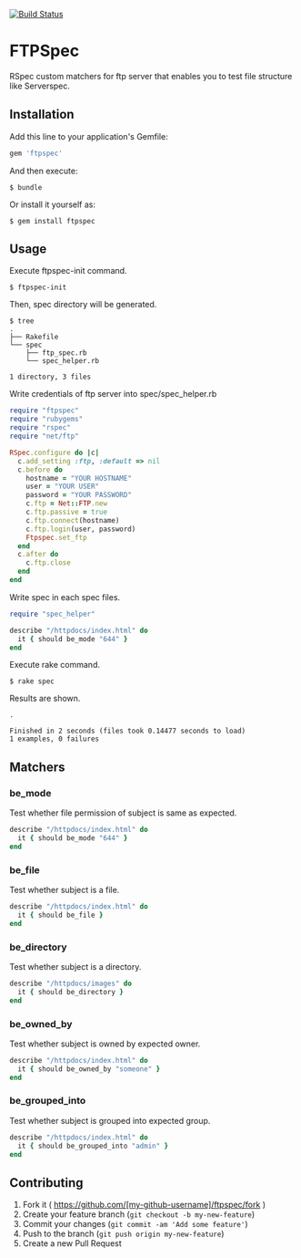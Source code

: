 [![Build Status](https://travis-ci.org/suzuki86/ftpspec.svg?branch=master)](https://travis-ci.org/suzuki86/ftpspec)

# FTPSpec

RSpec custom matchers for ftp server that enables you to test file structure like Serverspec.

## Installation

Add this line to your application's Gemfile:

```ruby
gem 'ftpspec'
```

And then execute:

```
$ bundle
```

Or install it yourself as:

```
$ gem install ftpspec
```

## Usage

Execute ftpspec-init command.

```
$ ftpspec-init
```

Then, spec directory will be generated.

```
$ tree
.
├── Rakefile
└── spec
    ├── ftp_spec.rb
    └── spec_helper.rb

1 directory, 3 files
```

Write credentials of ftp server into spec/spec_helper.rb

```ruby
require "ftpspec"
require "rubygems"
require "rspec"
require "net/ftp"

RSpec.configure do |c| 
  c.add_setting :ftp, :default => nil 
  c.before do
    hostname = "YOUR HOSTNAME"
    user = "YOUR USER"
    password = "YOUR PASSWORD"
    c.ftp = Net::FTP.new
    c.ftp.passive = true
    c.ftp.connect(hostname)
    c.ftp.login(user, password)
    Ftpspec.set_ftp
  end 
  c.after do
    c.ftp.close
  end 
end
```

Write spec in each spec files.

```ruby
require "spec_helper"

describe "/httpdocs/index.html" do
  it { should be_mode "644" }
end
```

Execute rake command.

```
$ rake spec
```

Results are shown.

```
.

Finished in 2 seconds (files took 0.14477 seconds to load)
1 examples, 0 failures
```

## Matchers

### be_mode

Test whether file permission of subject is same as expected.

```ruby
describe "/httpdocs/index.html" do
  it { should be_mode "644" }
end
```

### be_file

Test whether subject is a file.

```ruby
describe "/httpdocs/index.html" do
  it { should be_file }
end
```

### be_directory

Test whether subject is a directory.

```ruby
describe "/httpdocs/images" do
  it { should be_directory }
end
```

### be_owned_by

Test whether subject is owned by expected owner.

```ruby
describe "/httpdocs/index.html" do
  it { should be_owned_by "someone" }
end
```

### be_grouped_into

Test whether subject is grouped into expected group.

```ruby
describe "/httpdocs/index.html" do
  it { should be_grouped_into "admin" }
end
```

## Contributing

1. Fork it ( https://github.com/[my-github-username]/ftpspec/fork )
2. Create your feature branch (`git checkout -b my-new-feature`)
3. Commit your changes (`git commit -am 'Add some feature'`)
4. Push to the branch (`git push origin my-new-feature`)
5. Create a new Pull Request
